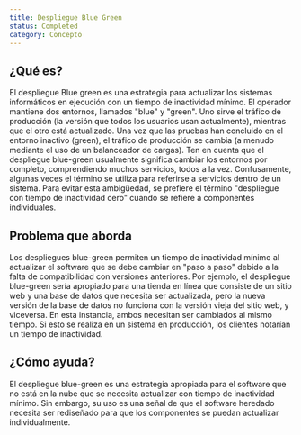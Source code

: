 ```yaml
---
title: Despliegue Blue Green
status: Completed
category: Concepto
---
```


## ¿Qué es?

El despliegue Blue green es una estrategia para actualizar los sistemas informáticos en ejecución con un tiempo de inactividad mínimo. El operador mantiene dos entornos, llamados "blue" y "green". Uno sirve el tráfico de producción (la versión que todos los usuarios usan actualmente), mientras que el otro está actualizado. Una vez que las pruebas han concluido en el entorno inactivo (green), el tráfico de producción se cambia (a menudo mediante el uso de un balanceador de cargas). Ten en cuenta que el despliegue blue-green usualmente significa cambiar los entornos por completo, comprendiendo muchos servicios, todos a la vez. Confusamente, algunas veces el término se utiliza para referirse a servicios dentro de un sistema. Para evitar esta ambigüedad, se prefiere el término "despliegue con tiempo de inactividad cero" cuando se refiere a componentes individuales.

## Problema que aborda

Los despliegues blue-green permiten un tiempo de inactividad mínimo al actualizar el software que se debe cambiar en "paso a paso" debido a la falta de compatibilidad con versiones anteriores. Por ejemplo, el despliegue blue-green sería apropiado para una tienda en línea que consiste de un sitio web y una base de datos que necesita ser actualizada, pero la nueva versión de la base de datos no funciona con la versión vieja del sitio web, y viceversa. En esta instancia, ambos necesitan ser cambiados al mismo tiempo. Si esto se realiza en un sistema en producción, los clientes notarían un tiempo de inactividad.

## ¿Cómo ayuda?

El despliegue blue-green es una estrategia apropiada para el software que no está en la nube que se necesita actualizar con tiempo de inactividad mínimo. Sin embargo, su uso es una señal de que el software heredado necesita ser rediseñado para que los componentes se puedan actualizar individualmente.
